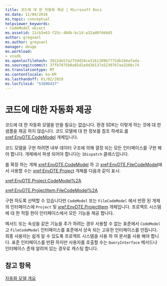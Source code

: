 ```yaml
---
title: 코드에 대 한 자동화 제공 | Microsoft Docs
ms.date: 11/04/2016
ms.topic: conceptual
helpviewer_keywords:
- CodeModel object
ms.assetid: 21cb3e63-f25c-404b-bc1d-a32ad0fdd4d5
author: gregvanl
ms.author: gregvanl
manager: douge
ms.workload:
- vssdk
ms.openlocfilehash: 3922de57a275dd24ce3161209b7775db104afada
ms.sourcegitcommit: 37fb7075b0a65d2add3b137a5230767aa3266c74
ms.translationtype: MT
ms.contentlocale: ko-KR
ms.lasthandoff: 01/02/2019
ms.locfileid: "53896437"
---
```

# <a name="providing-automation-for-code"></a>코드에 대한 자동화 제공
코드에 대 한 자동화 모델을 만들 필요는 없습니다. 환경 SDK는 이렇게 하는 것에 대 한 샘플을 제공 하지 않습니다. 코드 모델에 대 한 정보를 참조 하세요.를 <xref:EnvDTE.CodeModel> 개체입니다.  
  
 코드 모델을 구현 하려면 내부 데이터 구조에 의해 결정 되는 모든 인터페이스를 구현 해야 합니다. 개체에서 파생 되어야 합니다는 `IDispatch` 클래스입니다.  
  
 를 확장 하는 개체 <xref:EnvDTE.CodeModel> 하 고 <xref:EnvDTE.FileCodeModel>에서 사용할 수는 <xref:EnvDTE.Project> 개체를 다음과 같이 표시:  
  
 <xref:EnvDTE.Project.CodeModel%2A>  
  
 <xref:EnvDTE.ProjectItem.FileCodeModel%2A>  
  
 구현 하도록 선택할 수 있습니다만 `CodeModel` 또는 `FileCodeModel` 에서 반환 된 개체의 인터페이스에 `Project` 및 <xref:EnvDTE.ProjectItem> 개체입니다. 프로젝트 시스템에 대 한 적절 한이 인터페이스에서 모든 기능을 제공 합니다.  
  
 메서드 또는 속성을 같은 기능을 추가 하려는 경우 사용할 수 없는 표준에서 `CodeModel` 고 `FileCodeModel` 인터페이스를 표준에서 상속 되는 고유한 인터페이스를 만듭니다. 최종 사용자는 쉽게 알 수 있도록 프로젝트 시스템을 사용 하 여 문서를 사용 해야 합니다. 표준 인터페이스를 반환 하지만 사용자를 호출할 수는 `QueryInterface` 메서드나 인터페이스 존재 알려져 있는 경우로 캐스팅 합니다.  
  
## <a name="see-also"></a>참고 항목  
 [자동화 모델 개요](../../extensibility/internals/automation-model-overview.md)